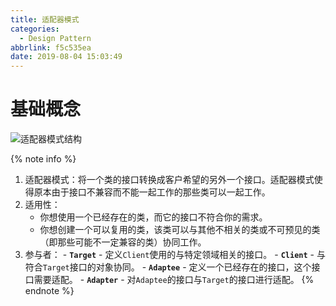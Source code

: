 ```yaml
---
title: 适配器模式
categories:
  - Design Pattern
abbrlink: f5c535ea
date: 2019-08-04 15:03:49
---
```


# 基础概念

![适配器模式结构](https://blog-images-1258719270.cos.ap-shanghai.myqcloud.com/%E8%AE%BE%E8%AE%A1%E6%A8%A1%E5%BC%8F/%E9%80%82%E9%85%8D%E5%99%A8%E6%A8%A1%E5%BC%8F/%E9%80%82%E9%85%8D%E5%99%A8%E6%A8%A1%E5%BC%8F%E7%BB%93%E6%9E%84.png)

{% note info %}

1. 适配器模式：将一个类的接口转换成客户希望的另外一个接口。适配器模式使得原本由于接口不兼容而不能一起工作的那些类可以一起工作。
2. 适用性：
   - 你想使用一个已经存在的类，而它的接口不符合你的需求。
   - 你想创建一个可以复用的类，该类可以与其他不相关的类或不可预见的类（即那些可能不一定兼容的类）协同工作。
3. 参与者： - **`Target`** - 定义`Client`使用的与特定领域相关的接口。 - **`Client`** - 与符合`Target`接口的对象协同。 - **`Adaptee`** - 定义一个已经存在的接口，这个接口需要适配。 - **`Adapter`** - 对`Adaptee`的接口与`Target`的接口进行适配。
   {% endnote %}

